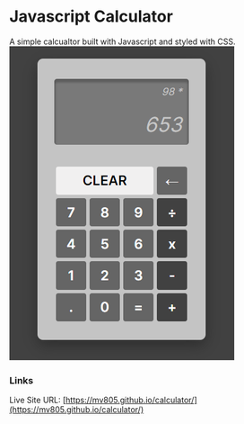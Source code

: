 # Javascript Calculator
A simple calcualtor built with Javascript and styled with CSS.
![](/screenshot.PNG)

### Links
Live Site URL: [https://mv805.github.io/calculator/](https://mv805.github.io/calculator/)

